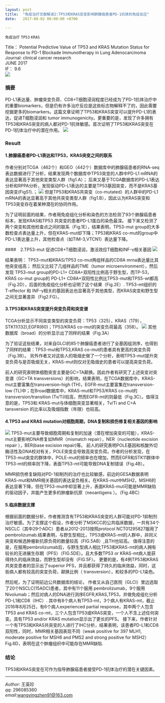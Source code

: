 ```yaml
---
layout: post  
title:  "免疫治疗文献解读2:TP53和KRAS突变影响肺腺癌患者PD-1抗体的免疫反应"  
date:   2017-08-02 00:00:00 +0700  

---
```


`免疫治疗` `TP53` `KRAS`  

Title： Potential Predictive Value of TP53 and KRAS Mutation Status for Response to PD-1 Blockade Immunotherapy in Lung Adenocarcinoma  
Journal: clinical cancer research       
JUNE 2017   
IF： 9.6  
![](http://note.youdao.com/yws/api/personal/file/68B47FCF4E614AC393B2DDE4ECB01964?method=download&shareKey=14dbe95980d8070468a974b8b7e0ab0b)

### 摘要
PD-L1表达量、肿瘤突变负荷、CD8+T细胞浸润程度已经成为了PD-1抗体治疗中的重要biomarkers，但是仍有许多治疗反应是这些标志物解释不了的，因此需要挖掘更多的biomarkers。这篇文章证明了TP53和KRAS突变可以提升PD-L1的表达，促进T细胞浸润和 tumor immunogenicity。更重要的是，发现了许多拥有TP53和KRAS突变的病人都对PD-1抗体敏感。首次证明了TP53和KRAS突变在PD-1抗体治疗中的潜在作用。
![](http://note.youdao.com/yws/api/personal/file/BC6FF982FE16403E8ADE54CF47B890E6?method=download&shareKey=c7517b0e7d271382f334363ec52f3b22)
### Result
#### 1.肺腺癌患者PD-L1表达和TP53，KRAS突变之间的联系
作者分别对TCGA（462个）和GEO（442个）数据库中的肺腺癌患者的RNA-seq表达数据进行了分析，结果发现两个数据库中TP53突变的人群中PD-L1 mRNA的表达显著高于其他突变类型人群（fig1.A）；
后来又基于TCGA数据库的PD-L1表达分析和RPPA分析，发现驱动PD-L1表达的主要是TP53基因突变，而不是KRAS基因突变(FigS1).；
![](http://note.youdao.com/yws/api/personal/file/BA43E9DD90EC417BA6AF2F8C8E73557F?method=download&shareKey=8aa7a47978ed86883ab24f96fa1335aa)
但是TP53和KRAS共突变（co-mutated）的人群中的PD-L1 mRNA的表达显著高于其他共突变类型人群（fig1.B），因此认为KRAS突变和TP53突变存在着某种潜在的协同作用。

为了证明前面的结果，作者用免疫组化分析和染色的方法检测了93个肺腺癌患者标本，发现KRAS和TP53 共突变的患者PD-L1蛋白的染色最深。
接下来又检测了两个突变和其他检查点之间的联系（Fig.1E），结果表明，TP53-mut group的大多数检查点表达量上升，但在KRAS-mut却下降；TP53和KRAS co-mut的group中PD-L1表达量上升，其他检查点（如TIM-3,VTCN1）表达量下降。

####　2.TP53-mut 促进CD8+T细胞浸润，激活效应T细胞和INF-γ相关基因
![](http://note.youdao.com/yws/api/personal/file/2D884BB7C67F499A8897E1FD2D279786?method=download&shareKey=6f81d2264783844344723c6873c1f664)

结果表明：
TP53-mut和KRAS/TP53 co-mut两组样品的CD8A mrna表达量比其他突变组高；
然后又比较了几组样品的TME（tumor microenvironment），然后发现 TP53-mut group的PD-L1+ CD8A+双阳性比例高于野生型，而TP-53，KRAS co-mut group的 PD-L1+ CD8A+双阳性比例比TP53-mut和TPS5-wt都高（Fig.2D），后面的免疫组化分析也证明了这个结果（Fig.2E）.
TP53-mt组织的T-effector 和 INF-γ相关的基因表达也显著高于其他类型，而KRAS突变和野生型之间无显著差异（Fig2.FG）。

#### 3.TP53和KRAS突变提升突变负荷和突变谱
TCGA分析显示不同突变类型的突变负荷：TP53（325），KRAS（179），STK11(132),EGFR(60)；TP53/KRAS co-mut的突变负荷最高（358）。
![](http://note.youdao.com/yws/api/personal/file/75BB4D5D2FCA463ABF8D2AEC77D3BCFC?method=download&shareKey=aa2e4cc699ba07bb575df148410241b4)
其他数据库（broad）的分析显示出了同样的结果（Fig.3A）
 
为了验证这些结果，对来自GLCI的85个肺腺癌患者进行了全基因组测序，也得到了同样的结果：TP53-mut和TP53,KRAS co-mut的患者具有更高的突变负荷（Fig.3B）。
另外作者又对这些人的吸烟史做了一个分析，表明TP53-mut提升突变负荷与是否吸烟无关，KRAS-mut则仅对无吸烟史的患者可以提高突变负荷。

前人的研究表明体细胞突变主要是GC>TA颠换。因此作者有研究了上述突变对突变谱（GC>TA transversions）的影响，结果表明，在TCGA数据库中，KRAS-mut主要富集在transversion-high (TH)，EGFR-mut主要富集在transversion-low (TL)中；在Broad数据库中，KRAS-mut和TP53/KRAS co-mut的transversion/transition (Tv/Ti)较高，然而EGFR-mt的则最低（Fig.3C）。值得注意的是，TP53和 KRAS-mut与体细胞突变显著相关，Tv/Ti and C>A tansversion 的比率以及吸烟指数（年限）也较高。

#### 4.TP53 and KRAS mutation对细胞周期，DNA复制和损伤修复相关基因的影响
![](http://note.youdao.com/yws/api/personal/file/198CF9380FBB4FA0BC3B98F4FD6E5D26?method=download&shareKey=381e371d7cf308eaad24fc5caa9f7335)
TP53-mut主要导致细胞周期和复制的加速（潜在增加突变的可能），KRAS-mut主要影响DNA修复如MMR（mismatch repair），NER（nucleotide excision repair ），BER(base excision repair)等。
前人的研究表明POLE基因和核酸外切酶活性及DNA校对有关，POLE突变会导致高突变负荷。作者的分析发现，在TP53-mut突变的群体中，POLE-mut的频率也在增加，然而EGFR和STK11群体中TP53-mt的频率则下降，表面TP53-mt可能导致DNA复制错误（Fig.4B）。

MMR损伤修复缺陷对PD-1抑制剂的治疗也比较敏感，前边的GESA数据表明KRAS-mut和MMR相关基因的表达呈负相关。在KRAS-mut中MSH2，MSH6的表达显著下降，但在TP53-mut中却显著上升，表面KRAS-mut可能是MMR缺陷的驱动因子，并能产生更多的肿瘤新抗原（neoantigens ）。（Fig.4BC）

#### 5.临床数据支撑
根据前面的数据分析，作者推测含有TP53和KRAS突变的人群可能对PD-1抑制剂治疗敏感。为了支撑这个假设，作者分析了MSKCC的公共临床数据，一共有34个NSCLC（其中29个ADC）患者从2012-2013按照protocol NCT01295827服用了 pembrolizumab.结果表明，与野生型相比，TP53或KRAS-mt的人群中，非同义突变和候选肿瘤新抗原负荷的数量较高（FIG.5AB）,且TH也较高。
值得注意的是，在服用pembrolizumab后，与野生型病人相比TP53和KRAS-mt的病人拥有较长的无进展生存期（PFS）（FIG.5DE）。且大多数TP53 or KRAS-mt病人能获得持久的临床效益，而野生型却没有（FIG.5F）。
更要的是，有4例TP53和KRAS 共突变患者的显示出了superior PFS，并且都获得了持久的临床效益，同时，这些病人都有较高的突变负荷，颠换比例（ transversion），和较多的PD-L1染色。


然后呢，为了证明前边公共数据库的结论， 作者又从自己医院（GLCI）里边选取了20个NSCLC(15ADC)患者，其中有11个服用 pembrolizumab，9个服用Nivolumab；然后对病人的DNA进行测序EGFR,KRAS,TP53，并做免疫组化分析PD-L1和CD8（IHC）.
其中有8个病人有TP53-mt，3个病人有KRAS-mt，截止2016年8月25日，有6个病人experienced partial response，其中两个人包含TP53 and KRAS co-mt，三个人包含TP53或KRAS突变，一个人不含上述任何突变。具有TP53 and/or KRAS mutation显示出了更长的PFS。
接下来，作者针对一个有TP53和KRAS共突变的人进行了IHC分析，结果表明，该患者PD-L1和CD8双阳性，同时，MMR相关基因表现不同（weak positive for
397 MLH1, moderate positive for MSH6 and PMS2 and strong positive for MSH2）Fig.6D，表明在这个肿瘤组织中可能存在MMR缺陷.

### 结论
TP53和KRAS突变在可作为指导肺腺癌患者接受PD-1抗体治疗的潜在关键因素。

-------------
*Author*: 王英珍   
*qq*: 296085360  
*email*:wangyingzhen91@163.com  